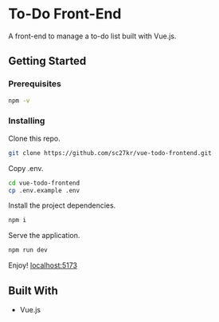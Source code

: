 # To-Do Front-End

A front-end to manage a to-do list built with Vue.js.

## Getting Started

### Prerequisites

```bash
npm -v
```

### Installing

Clone this repo.

```bash
git clone https://github.com/sc27kr/vue-todo-frontend.git
```

Copy .env.

```bash
cd vue-todo-frontend
cp .env.example .env
```

Install the project dependencies.

```bash
npm i
```

Serve the application.

```bash
npm run dev
```

Enjoy! [localhost:5173](http://localhost:5173)

## Built With

* Vue.js
